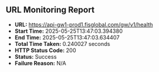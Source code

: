 ## URL Monitoring Report

- **URL:** https://api-gw1-prod1.fisglobal.com/gw/v1/health
- **Start Time:** 2025-05-25T13:47:03.394380
- **End Time:** 2025-05-25T13:47:03.634407
- **Total Time Taken:** 0.240027 seconds
- **HTTP Status Code:** 200
- **Status:** Success
- **Failure Reason:** N/A

